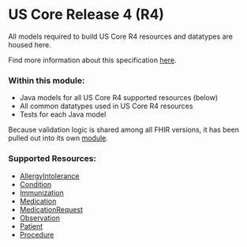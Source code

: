 # US Core Release 4 (R4)

All models required to build US Core R4 resources and datatypes are housed here.

Find more information about this specification [here](https://build.fhir.org/ig/HL7/US-Core-R4/).

### Within this module:
  * Java models for all US Core R4 supported resources (below)
  * All common datatypes used in US Core R4 resources
  * Tests for each Java model

Because validation logic is shared among all FHIR versions, it has been pulled out into its own [module](../validation).

### Supported Resources:
  * [AllergyIntolerance](https://build.fhir.org/ig/HL7/US-Core-R4/StructureDefinition-us-core-allergyintolerance.html)
  * [Condition](https://build.fhir.org/ig/HL7/US-Core-R4/StructureDefinition-us-core-condition.html)
  * [Immunization](https://build.fhir.org/ig/HL7/US-Core-R4/StructureDefinition-us-core-immunization.html)
  * [Medication](https://build.fhir.org/ig/HL7/US-Core-R4/StructureDefinition-us-core-medication.html)
  * [MedicationRequest](https://build.fhir.org/ig/HL7/US-Core-R4/StructureDefinition-us-core-medicationrequest.html)
  * [Observation](https://build.fhir.org/ig/HL7/US-Core-R4/StructureDefinition-us-core-observation-lab.html)
  * [Patient](https://build.fhir.org/ig/HL7/US-Core-R4/StructureDefinition-us-core-patient.html)
  * [Procedure](https://build.fhir.org/ig/HL7/US-Core-R4/StructureDefinition-us-core-procedure.html)
